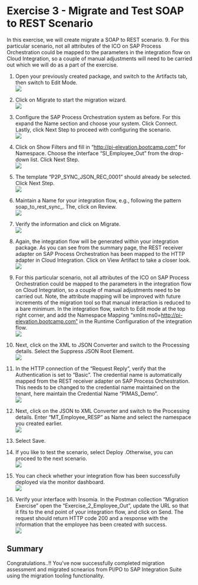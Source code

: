 # Exercise 3 - Migrate and Test SOAP to REST Scenario

In this exercise, we will create migrate a SOAP to REST scenario. 9.	For this particular scenario, not all attributes of the ICO on SAP Process Orchestration could be mapped to the parameters in the integration flow on Cloud Integration, so a couple of manual adjustments will need to be carried out which we will do as a part of the exercise.

1. Open your previously created package, and switch to the Artifacts tab, then switch to Edit Mode.
<br>![](/exercises/ex2/images/1.OpenPreviousPackage.png)

2. Click on  Migrate to start the migration wizard.
<br>![](/exercises/ex2/images/2.0_ClickOnMigrate.png)

3.	Configure the SAP Process Orchestration system as before. For this expand the  Name section and choose your system. Click  Connect. Lastly, click  Next Step to proceed with configuring the scenario.
<br>![](/exercises/ex2/images/3.0_Migrate_SelectPO_System.png)

4.	Click on  Show Filters and fill in “http://pi-elevation.bootcamp.com“ for Namespace. Choose the interface “SI_Employee_Out” from the drop-down list. Click  Next Step.
<br>![](/exercises/ex2/images/3.1_Migrate_SelectPO_Artifacts.png)

5.	The template “P2P_SYNC_JSON_REC_0001” should already be selected. Click  Next Step. 
<br>![](/exercises/ex2/images/3.2_Migrate_SelectPO_Template.png)

6.	Maintain a Name for your integration flow, e.g., following the pattern soap_to_rest_sync_<your initials or name>. The, click on  Review.
<br>![](/exercises/ex2/images/3.3_Migrate_IntegrationFlow_Name.png)

7.	Verify the information and click on  Migrate.
<br>![](/exercises/ex2/images/3.4_Migrate_Review.png)

8.	Again, the integration flow will be generated within your integration package. As you can see from the summary page, the REST receiver adapter on SAP Process Orchestration has been mapped to the HTTP adapter in Cloud Integration. Click on  View Artifact to take a closer look. 
<br>![](/exercises/ex2/images/4.0_Migration_Success.png)

9.	For this particular scenario, not all attributes of the ICO on SAP Process Orchestration could be mapped to the parameters in the integration flow on Cloud Integration, so a couple of manual adjustments need to be carried out. Note, the attribute mapping will be improved with future increments of the migration tool so that manual interaction is reduced to a bare minimum. In the integration flow, switch to  Edit mode at the top right corner, and add the Namespace Mapping “xmlns:ns0=http://pi-elevation.bootcamp.com” in the Runtime Configuration of the integration flow.
<br>![](/exercises/ex2/images/5.0_View_iFlow_Changes_to_Make.png)


10. Next, click on the  XML to JSON Converter and switch to the  Processing details. Select the  Suppress JSON Root Element.
<br>![](/exercises/ex2/images/5.1_Edit_iFlow_XML_to_JSON.png)

11.	In the HTTP connection of the “Request Reply”, verify that the Authentication is set to “Basic”. The credential name is automatically mapped from the REST receiver adapter on SAP Process Orchestration. This needs to be changed to the credential name maintained on the tenant, here maintain the Credential Name “PIMAS_Demo”.
<br>![](/exercises/ex2/images/5.2_Edit_iFlow_Request_Reply.png)

12.	Next, click on the  JSON to XML Converter and switch to the  Processing details. Enter “MT_Employee_RESP” as Name and select the namespace you created earlier.
<br>![](/exercises/ex2/images/5.3_Edit_iFlow_JSON_to_XML.png)

13.	Select  Save.

14.	If you like to test the scenario, select  Deploy .Otherwise, you can proceed to the next scenario.
<br>![](/exercises/ex2/images/5.3_Edit_iFlow_Deploy.png)

15.	You can check whether your integration flow has been successfully deployed via the monitor dashboard.
<br>![](/exercises/ex2/images/6.0_iFlow_Manage_Integration_Content.png)

16.	Verify your interface with Insomia. In the Postman collection “Migration Exercise” open the “Exercise_2_Employee_Out”, update the URL so that it fits to the end point of your integration flow, and click on Send. The request should return HTTP code 200 and a response with the information that the employee has been created with success.
<br>![](/exercises/ex2/images/7.0_Insomia_Check.png)



<!--
## Exercise 2.1 Sub Exercise 1 Description 

After completing these steps you will have migrated a SOAP to REST scenario and made the manual adjustements needed for the scenario to deploy successfully.

1. 1.	Open your previously created package, and switch to the Artifacts tab, then switch to  Edit Mode.
<br>![](/exercises/ex2/images/02_01_0010.png)

2.	Insert this line of code.
```abap
response->set_text( |Hello ABAP World! | ). 
```

## Exercise 2.2 Sub Exercise 2 Description

After completing these steps you will have...

1.	Enter this code.
```abap
DATA(lt_params) = request->get_form_fields(  ).
READ TABLE lt_params REFERENCE INTO DATA(lr_params) WITH KEY name = 'cmd'.
  IF sy-subrc = 0.
    response->set_status( i_code = 200
                     i_reason = 'Everything is fine').
    RETURN.
  ENDIF.

```

2.	Click here.
<br>![](/exercises/ex2/images/02_02_0010.png)

-->

## Summary

Congratulations..!! You've now successfully completed migration assessment and migrated scnearios from PI/PO to SAP Integration Suite using the migration tooling functionality.

<!--
Continue to - [Exercise 3 - Excercise 3 ](../ex3/README.md)
-->
